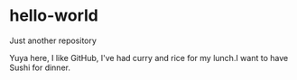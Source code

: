 # hello-world
Just another repository


Yuya here, I like GitHub,
I've had curry and rice for my lunch.I want to have Sushi for dinner.
